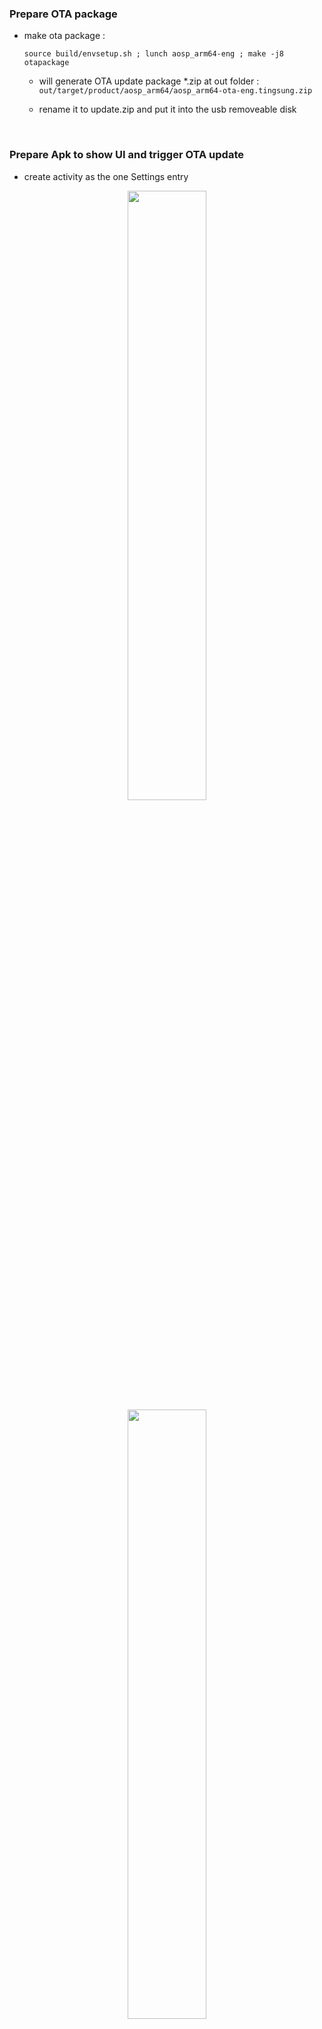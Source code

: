 ### Prepare OTA package
+ make ota package :

  `source build/envsetup.sh ; lunch aosp_arm64-eng ; make -j8 otapackage`

	+ will generate OTA update package *.zip at out folder : `out/target/product/aosp_arm64/aosp_arm64-ota-eng.tingsung.zip`

	+ rename it to update.zip and put it into the usb removeable disk

<br>

### Prepare Apk to show UI and trigger OTA update
+ create activity as the one Settings entry

<div align="center">
<img src="./aosp/packages/apps/OtaUI/screencap/1.png" height="50%" width="50%">
<img src="./aosp/packages/apps/OtaUI/screencap/2.png" height="50%" width="50%">
<img src="./aosp/packages/apps/OtaUI/screencap/3.png" height="50%" width="50%">
<img src="./aosp/packages/apps/OtaUI/screencap/4.png" height="50%" width="50%">
</div>

<br>

```
diff --git a/device.mk b/imx8q/ms5765/device.mk
index ed39733b..1f3cd41c 100644
--- a/device.mk
+++ b/device.mk
@@ -294,3 +294,6 @@ PRODUCT_PROPERTY_OVERRIDES += ro.frp.pst=/dev/block/by-name/presistdata
 PRODUCT_COMPATIBLE_PROPERTY_OVERRIDE := true

 BOARD_VNDK_VERSION := current
+
+PRODUCT_PACKAGES += \
+    OtaUI
\ No newline at end of file
diff --git a/packages/apps/Settings/res/values/config.xml b/packages/apps/Settings/res/values/config.xml
index 5380d2d0..e23a0295 100644
--- a/packages/apps/Settings/res/values/config.xml
+++ b/packages/apps/Settings/res/values/config.xml
@@ -15,7 +15,7 @@
 -->

 <resources xmlns:xliff="urn:oasis:names:tc:xliff:document:1.2">
-    <string name="additional_system_update" translatable="false">com.android.ota</string>
-    <string name="additional_system_update_menu" translatable="false">com.android.ota.OtaAppActivity</string>
+    <string name="additional_system_update" translatable="false">com.ui.android.ota</string>
+    <string name="additional_system_update_menu" translatable="false">com.ui.android.ota.SystemUpdateActivity</string>

 </resources>
--
```

<br>

+ call `RecoverySystem.installPackage(this, recoveryFile);` to execute recovery "setup-bcb" service and reboot to recovery mode.
```
xref: /frameworks/base/services/core/java/com/android/server/RecoverySystemService.java

258        private boolean setupOrClearBcb(boolean isSetup, String command) {
259            mContext.enforceCallingOrSelfPermission(android.Manifest.permission.RECOVERY, null);
260
261            final boolean available = checkAndWaitForUncryptService();
262            if (!available) {
263                Slog.e(TAG, "uncrypt service is unavailable.");
264                return false;
265            }
266
267            if (isSetup) {
268                SystemProperties.set("ctl.start", "setup-bcb");
269            } else {
270                SystemProperties.set("ctl.start", "clear-bcb");
271            }
272
273            // Connect to the uncrypt service socket.
274            LocalSocket socket = connectService();
275            if (socket == null) {
276                Slog.e(TAG, "Failed to connect to uncrypt socket");
277                return false;
278            }
279
280            DataInputStream dis = null;
281            DataOutputStream dos = null;
282            try {
283                dis = new DataInputStream(socket.getInputStream());
284                dos = new DataOutputStream(socket.getOutputStream());
285
286                // Send the BCB commands if it's to setup BCB.
287                if (isSetup) {
288                    byte[] cmdUtf8 = command.getBytes("UTF-8");
289                    dos.writeInt(cmdUtf8.length);
290                    dos.write(cmdUtf8, 0, cmdUtf8.length);
291                    dos.flush();
292                }
293
294                // Read the status from the socket.
295                int status = dis.readInt();
296
297                // Ack receipt of the status code. uncrypt waits for the ack so
298                // the socket won't be destroyed before we receive the code.
299                dos.writeInt(0);
300
301                if (status == 100) {
302                    Slog.i(TAG, "uncrypt " + (isSetup ? "setup" : "clear") +
303                            " bcb successfully finished.");
304                } else {
305                    // Error in /system/bin/uncrypt.
306                    Slog.e(TAG, "uncrypt failed with status: " + status);
307                    return false;
308                }
309            } catch (IOException e) {
310                Slog.e(TAG, "IOException when communicating with uncrypt:", e);
311                return false;
312            } finally {
313                IoUtils.closeQuietly(dis);
314                IoUtils.closeQuietly(dos);
315                IoUtils.closeQuietly(socket);
316            }
317
318            return true;
319        }
```

<br>
<br>

### Mount usb disk in the recovery mode

mount usb removeable disk, generally its node is /dev/block/sda1 to the specific mount point /udisk.

  [0001-mount-usb-removeable-disk.patch](./aosp/bootable/recovery/0001-mount-usb-removeable-disk.patch)

  [0002-disable-selinux-before-execute-install_pacakge.patch](./aosp/bootable/recovery/0002-disable-selinux-before-execute-install_pacakge.patch)

!! issue: in the recovery mode, need to close selinux, and thus it can mount /dev/block/sda1 to /udisk,
otherwise fails. However, they are no avc denied logs to show which rule is violated!

   add sepolicy to allow recovery to setenforce/getenforce

   [0001-add-sepolicy-rule-for-recovery-to-set-getenforce.patch](./aosp/bootable/device/fsl/imx8q/sepolicy/0001-add-sepolicy-rule-for-recovery-to-set-getenforce.patch)



<br>

### Print log to UART console in the recovery mode

```
#ifndef _LANDSEM_RECOVERY_LOG_H
#define _LANDSEM_RECOVERY_LOG_H

#include <sys/types.h>
#include <sys/stat.h>
#include <fcntl.h>
#include <stdarg.h>

#define USE_UART_DEBUG 1
#if USE_UART_DEBUG
   #define DEBUG_UART_PORT  /* "/dev/ttyS0" */ /* "/dev/console" */  "/dev/ttyLP0"
#endif

static int consolelog(const char *fmt, ...) {
   int ret;
   va_list ap;
   va_start(ap, fmt);
#if USE_UART_DEBUG
   FILE *tty_out = fopen(DEBUG_UART_PORT, "w+");
   if(NULL != tty_out)	{
	  ret = vfprintf(tty_out, fmt, ap);
	  fclose(tty_out);
	  tty_out = NULL;
   }
   else {
	   ret = vfprintf(stdout, fmt, ap);
   }
#else
   ret = vfprintf(stdout, fmt, ap);
#endif
   va_end(ap);
   return ret;
}

#endif // _LANDSEM_RECOVERY_LOG_H
```

> ref: [【recovery】android使用串口打印recovery调试日志 by yingxian_Fei](https://blog.csdn.net/smilefyx/article/details/78836476)

<br>

### Notes
* disable selinux : append [BOARD_KERNEL_CMDLINE += androidboot.selinux=permissive](http://androidxref.com/9.0.0_r3/search?q=%22androidboot.selinux%22&defs=&refs=&path=&hist=&project=art&project=bionic&project=bootable&project=build&project=compatibility&project=cts&project=dalvik&project=developers&project=development&project=device&project=external&project=frameworks&project=hardware&project=kernel&project=libcore&project=libnativehelper&project=packages&project=pdk&project=platform_testing&project=prebuilts&project=sdk&project=system&project=test&project=toolchain&project=tools) to kernel commands.
```
@ BoardConfig.mk
BOARD_KERNEL_CMDLINE += androidboot.selinux=permissive
```

* setenforce/getenforce

  library: `LOCAL_STATIC_LIBRARIES += libselinux` or `LOCAL_SHARED_LIBRARIES := libselinux`

  header file: `#include <selinux/selinux.h>`

  [xref: /external/selinux/libselinux/include/selinux/selinux.h](http://androidxref.com/9.0.0_r3/xref/external/selinux/libselinux/include/selinux/selinux.h#329)
  ```
  H A D	selinux.h	329 extern int security_setenforce(int value);
  ```

  [xref: /external/selinux/libselinux/src/setenforce.c](http://androidxref.com/9.0.0_r3/xref/external/selinux/libselinux/src/setenforce.c#12)
  ```
  12int security_setenforce(int value)
  13{
  14	int fd, ret;
  15	char path[PATH_MAX];
  16	char buf[20];
  17
  18	if (!selinux_mnt) {
  19		errno = ENOENT;
  20		return -1;
  21	}
  22
  23	snprintf(path, sizeof path, "%s/enforce", selinux_mnt);
  24	fd = open(path, O_RDWR | O_CLOEXEC);
  25	if (fd < 0)
  26		return -1;
  27
  28	snprintf(buf, sizeof buf, "%d", value);
  29	ret = write(fd, buf, strlen(buf));
  30	close(fd);
  31	if (ret < 0)
  32		return -1;
  33
  34	return 0;
  35}
  ```


<br>
<br>

> Base on android 9
